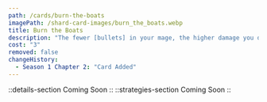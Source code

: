 ```yaml
---
path: /cards/burn-the-boats
imagePath: /shard-card-images/burn_the_boats.webp
title: Burn the Boats
description: "The fewer [bullets] in your mage, the higher damage you deal."
cost: "3"
removed: false
changeHistory:
  - Season 1 Chapter 2: "Card Added"
---
```

::details-section
Coming Soon
::
::strategies-section
Coming Soon
::